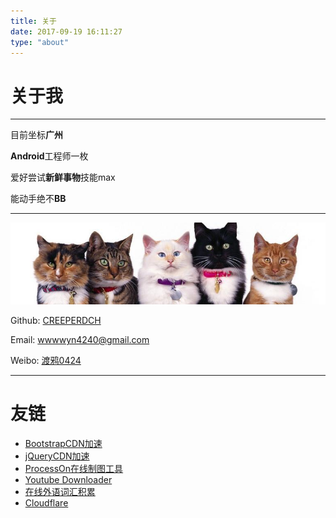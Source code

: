 ```yaml
---
title: 关于
date: 2017-09-19 16:11:27
type: "about"
---
```




# **关于我**

---

目前坐标**广州**

**Android**工程师一枚

爱好尝试**新鲜事物**技能max

能动手绝不**BB**

---

![](./img/cat.jpg)



Github: [CREEPERDCH](https://github.com/CREEPERDCH)

Email:   wwwwyn4240@gmail.com

Weibo: [渡鸦0424](http://www.weibo.com/u/3015389937)

---

# **友链**

- [BootstrapCDN加速](http://v3.bootcss.com/getting-started/#download)
- [jQueryCDN加速](https://code.jquery.com/)
- [ProcessOn在线制图工具](https://www.processon.com/)
- [Youtube Downloader](http://www.clipconverter.cc/)
- [在线外语词汇积累](https://learn.lingvist.com/)
- [Cloudflare](https://www.cloudflare.com/)



